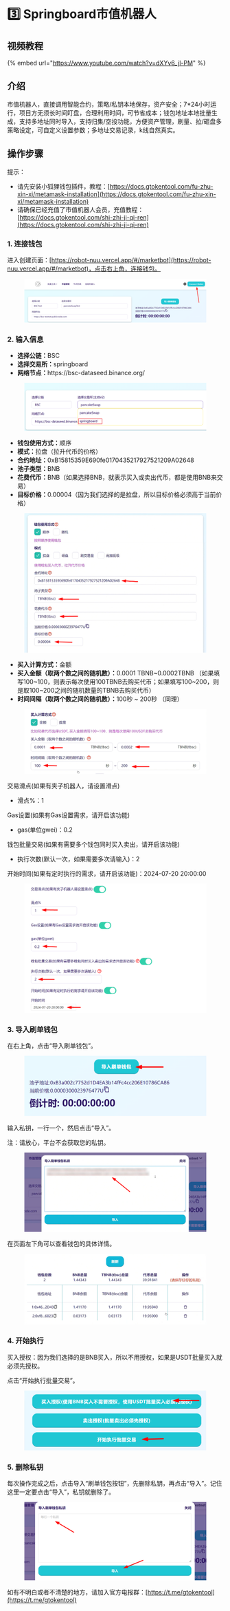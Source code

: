 # 3️⃣ Springboard市值机器人

## 视频教程

{% embed url="https://www.youtube.com/watch?v=dXYv6_jl-PM" %}

## 介绍 <a href="#id-1-jie-shao" id="id-1-jie-shao"></a>

市值机器人，直接调用智能合约，策略/私钥本地保存，资产安全；7\*24小时运行，项目方无须长时间盯盘，合理利用时间，可节省成本；钱包地址本地批量生成，支持多地址同时导入，支持归集/空投功能，方便资产管理，刷量、拉/砸盘多策略设定，可自定义设置参数；多地址交易记录，k线自然真实。

## 操作步骤

提示：

* 请先安装小狐狸钱包插件，教程：[https://docs.gtokentool.com/fu-zhu-xin-xi/metamask-installation](https://docs.gtokentool.com/fu-zhu-xin-xi/metamask-installation)
* 请确保已经充值了市值机器人会员，充值教程：[https://docs.gtokentool.com/shi-zhi-ji-qi-ren](https://docs.gtokentool.com/shi-zhi-ji-qi-ren)

### 1. 连接钱包

进入创建页面：[https://robot-nuu.vercel.app/#/marketbot](https://robot-nuu.vercel.app/#/marketbot)，点击右上角，连接钱包。

<figure><img src="../.gitbook/assets/image (92).png" alt=""><figcaption></figcaption></figure>

### 2. 输入信息

* **选择公链：**&#x42;SC&#x20;
* **选择交易所：**&#x73;pringboard
* **网络节点：**&#x68;ttps://bsc-dataseed.binance.org/

<figure><img src="../.gitbook/assets/image (7).png" alt=""><figcaption></figcaption></figure>

* **钱包使用方式：**&#x987A;序
* **模式：**&#x62C9;盘（拉升代币的价格）
* **合约地址：**&#x30;xB15815359E690fe0170435217927521209A02648
* **池子类型：**&#x42;NB
* **花费代币：**&#x42;NB（如果选择BNB，就表示买入或卖出代币，都是使用BNB来交易）
* **目标价格：**&#x30;.00004（因为我们选择的是拉盘，所以目标价格必须高于当前价格）

<figure><img src="../.gitbook/assets/image (97).png" alt=""><figcaption></figcaption></figure>

* **买入计算方式：**&#x91D1;额
* **买入金额（取两个数之间的随机数）：**&#x30;.0001 TBNB\~0.0002TBNB （如果填写100\~100，则表示每次使用100TBNB去购买代币；如果填写100\~200，则是取100\~200之间的随机数量的TBNB去购买代币）
* **时间间隔（取两个数之间的随机数）：**&#x31;00秒 \~ 200秒 （同理）

<figure><img src="../.gitbook/assets/image (98).png" alt=""><figcaption></figcaption></figure>

交易滑点(如果有夹子机器人，请设置滑点)

* 滑点%：1

Gas设置(如果有Gas设置需求，请开启该功能)

* gas(单位gwei)：0.2

钱包批量交易(如果有需要多个钱包同时买入卖出，请开启该功能)

* 执行次数(默认一次，如果需要多次请输入)：2

开始时间(如果有定时执行的需求，请开启该功能)：2024-07-20 20:00:00

<figure><img src="../.gitbook/assets/image (101).png" alt=""><figcaption></figcaption></figure>

### 3. 导入刷单钱包

在右上角，点击“导入刷单钱包”。

<figure><img src="../.gitbook/assets/image (103).png" alt=""><figcaption></figcaption></figure>

输入私钥，一行一个，然后点击“导入”。

注：请放心，平台不会获取您的私钥。

<figure><img src="../.gitbook/assets/image (105).png" alt=""><figcaption></figcaption></figure>

在页面左下角可以查看钱包的具体详情。

<figure><img src="../.gitbook/assets/image (106).png" alt=""><figcaption></figcaption></figure>

### 4. 开始执行

买入授权：因为我们选择的是BNB买入，所以不用授权，如果是USDT批量买入就必须先授权。

点击“开始执行批量交易”。

<figure><img src="../.gitbook/assets/image (107).png" alt=""><figcaption></figcaption></figure>

### 5. 删除私钥

每次操作完成之后，点击导入“刷单钱包按钮”，先删除私钥，再点击“导入”。记住这里一定要点击“导入”，私钥就删除了。

<figure><img src="../.gitbook/assets/image (109).png" alt=""><figcaption></figcaption></figure>

如有不明白或者不清楚的地方，请加入官方电报群：[https://t.me/gtokentool](https://t.me/gtokentool)
